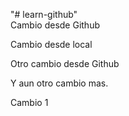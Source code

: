 "# learn-github"  
Cambio desde Github

Cambio desde local

Otro cambio desde Github

Y aun otro cambio mas.

Cambio 1


